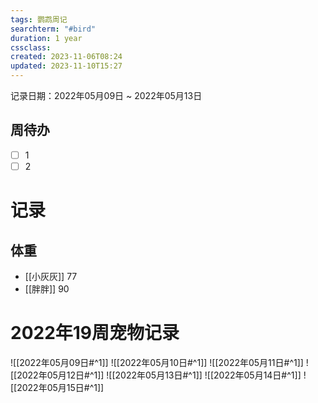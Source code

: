 ```yaml
---
tags: 鹦鹉周记
searchterm: "#bird"
duration: 1 year
cssclass: 
created: 2023-11-06T08:24
updated: 2023-11-10T15:27
---
```


记录日期：2022年05月09日 ~ 2022年05月13日

## 周待办
- [ ] 1
- [ ] 2

# 记录
## 体重
- [[小灰灰]] 77
- [[胖胖]] 90

# 2022年19周宠物记录
![[2022年05月09日#^1]] 
![[2022年05月10日#^1]] 
![[2022年05月11日#^1]] 
![[2022年05月12日#^1]] 
![[2022年05月13日#^1]] 
![[2022年05月14日#^1]] 
![[2022年05月15日#^1]] 



